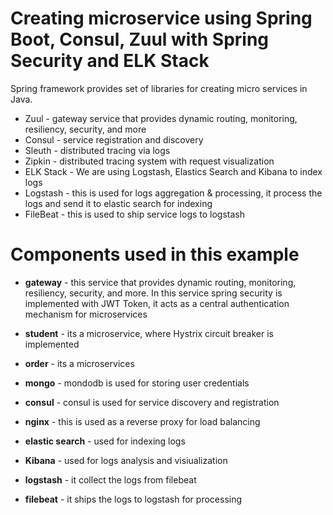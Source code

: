 # Creating microservice using Spring Boot, Consul, Zuul with Spring Security and ELK Stack

Spring framework provides set of libraries for creating micro services in Java.

-   Zuul - gateway service that provides dynamic routing, monitoring, resiliency, security, and more
-   Consul - service registration and discovery
-   Sleuth - distributed tracing via logs
-   Zipkin - distributed tracing system with request visualization
-   ELK Stack - We are using Logstash, Elastics Search and Kibana to index logs
-   Logstash - this is used for logs aggregation & processing, it process the logs and send it to elastic search for indexing
-   FileBeat - this is used to ship service logs to logstash


# Components used in this example

 - **gateway** - this service that provides dynamic routing, monitoring, resiliency, security, and more. In this service spring security is implemented with JWT Token, it acts as a central authentication mechanism for microservices
 
 - **student** - its a microservice, where Hystrix circuit breaker is implemented
 
 - **order** - its a microservices
 
 - **mongo** - mondodb is used for storing user credentials
 
 - **consul** - consul is used for service discovery and registration
 
 - **nginx** - this is used as a reverse proxy for load balancing
 
 - **elastic search** - used for indexing logs
 
 - **Kibana** - used for logs analysis and visiualization
 
 - **logstash** - it collect the logs from filebeat
 
 - **filebeat** - it ships the logs to logstash for processing
 
 
